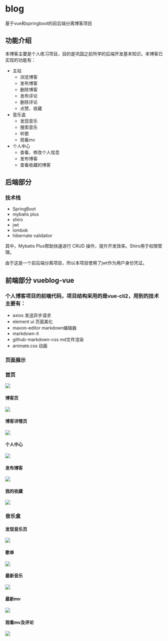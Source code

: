 # blog
基于vue和springboot的前后端分离博客项目
## 功能介绍

本博客主要是个人练习项目，目的是巩固之前所学的后端开发基本知识。本博客已实现的功能有：

- 主站
  - 浏览博客
  - 发布博客
  - 删除博客
  - 发布评论
  - 删除评论
  - 点赞、收藏
- 音乐盒
  - 发现音乐
  - 搜索音乐
  - 听歌
  - 观看mv
- 个人中心
  - 查看、修改个人信息
  - 发布博客
  - 查看收藏的博客
  
## 后端部分
### 技术栈
- SpringBoot
- mybatis plus
- shiro
- jwt
- lombok
- hibernate validatior

其中，Mybatis Plus帮助快速进行 CRUD 操作，提升开发效率。Shiro用于权限管理。

由于这是一个前后端分离项目，所以本项目使用了jwt作为用户身份凭证。
  
## 前端部分 vueblog-vue

### 个人博客项目的前端代码，项目结构采用的是vue-cli2，用到的技术主要有：
- axios 发送异步请求
- element ui 页面美化
- mavon-editor  markdown编辑器
- markdown-it
- github-markdown-css md文件渲染
- animate.css 动画

### 页面展示

### 首页

![](https://github.com/YeMeng12/imgs/blob/master/%E9%A6%96%E9%A1%B511.png)

#### 博客页

![](https://github.com/YeMeng12/imgs/blob/master/%E5%8D%9A%E5%AE%A2%E9%A1%B5.png)

#### 博客详情页

![](https://github.com/YeMeng12/imgs/blob/master/%E5%8D%9A%E5%AE%A2%E8%AF%A6%E6%83%85.png)

#### 个人中心

![](https://github.com/YeMeng12/imgs/blob/master/%E4%B8%AA%E4%BA%BA%E6%94%B6%E8%97%8F.png)

#### 发布博客

![](https://github.com/YeMeng12/imgs/blob/master/%E5%8F%91%E5%B8%83%E5%8D%9A%E5%AE%A2.png)

#### 我的收藏

![](https://github.com/YeMeng12/imgs/blob/master/%E4%B8%AA%E4%BA%BA%E6%94%B6%E8%97%8F.png)

### 音乐盒

#### 发现音乐页

![](https://github.com/YeMeng12/imgs/blob/master/%E9%9F%B3%E4%B9%90%E9%A6%96%E9%A1%B5.png)

#### 歌单

![](https://github.com/YeMeng12/imgs/blob/master/%E6%8E%A8%E8%8D%90%E6%AD%8C%E5%8D%95.png)

#### 最新音乐

![](https://github.com/YeMeng12/imgs/blob/master/%E6%9C%80%E6%96%B0%E9%9F%B3%E4%B9%90.png)

#### 最新mv

![](https://github.com/YeMeng12/imgs/blob/master/mv.png)

#### 观看mv及评论

![](https://github.com/YeMeng12/imgs/blob/master/%E8%A7%82%E7%9C%8Bmv.png)
